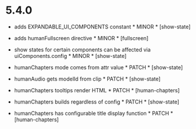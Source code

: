 5.4.0
=====

- adds EXPANDABLE_UI_COMPONENTS constant * MINOR * [show-state]
- adds humanFullscreen directive * MINOR * [fullscreen]
- show states for certain components can be affected via uiComponents.config * MINOR * [show-state]

- humanChapters mode comes from attr value * PATCH * [show-state]
- humanAudio gets modelId from clip * PATCH * [show-state]
- humanChapters tooltips render HTML * PATCH * [human-chapters]
- humanChapters builds regardless of config * PATCH * [show-state]
- humanChapters has configurable title display function * PATCH * [human-chapters]